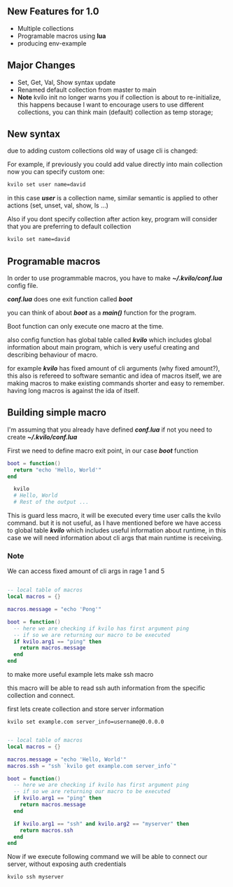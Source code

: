 
## New Features for 1.0
  - Multiple collections
  - Programable macros using **lua**
  - producing env-example

## Major Changes
  - Set, Get, Val, Show syntax update
  - Renamed default collection from master to main
  - **Note** kvilo init no longer warns you if collection is about to re-initialize, this happens because I want to encourage users to use different collections, you can think main (default) collection as temp storage;


## New syntax
due to adding custom collections old way of usage cli is changed:

For example, if previously you could add value directly into main collection now you can specify custom one:

```bash
kvilo set user name=david
```

in this case ***user*** is a collection name, similar semantic is applied to other actions (set, unset, val, show, ls ...)

Also if you dont specify collection after action key, program will consider that you are preferring to default collection

```bash
kvilo set name=david
```

## Programable macros

In order to use programmable macros, you have to make ***~/.kvilo/conf.lua*** config file.

***conf.lua*** does one exit function called ***boot***

you can think of about ***boot*** as a ***main()*** function for the program.

Boot function can only execute one macro at the time.

also config function has global table called ***kvilo*** which includes global information about main program, which is very useful creating and describing behaviour of macro.

for example ***kvilo*** has fixed amount of cli arguments (why fixed amount?), this also is refereed to software semantic and idea of macros itself, we are making macros to make existing commands shorter and easy to remember. having long macros is against the ida of itself.


## Building simple macro

I'm assuming that you already have defined ***conf.lua*** if not you need to create ***~/.kvilo/conf.lua***


First we need to define macro exit point, in our case ***boot*** function

```lua
boot = function()
  return "echo 'Hello, World'"
end
```

```bash
  kvilo
  # Hello, World
  # Rest of the output ...
```
This is guard less macro, it will be executed every time user calls the kvilo command. but it is not useful, as I have mentioned before we have access to global table ***kvilo*** which includes useful information about runtime, in this case we will need information about cli args that main runtime is receiving.

### Note
We can access fixed amount of cli args in rage 1 and 5

```lua

-- local table of macros
local macros = {}

macros.message = "echo 'Pong'"

boot = function()
  -- here we are checking if kvilo has first argument ping
  -- if so we are returning our macro to be executed
  if kvilo.arg1 == "ping" then
    return macros.message
  end
end
```

to make more useful example lets make ssh macro

this macro will be able to read ssh auth information from the specific collection and connect.


first lets create collection and store server information
```
kvilo set example.com server_info=username@0.0.0.0
```

```lua

-- local table of macros
local macros = {}

macros.message = "echo 'Hello, World'"
macros.ssh = "ssh `kvilo get example.com server_info`"

boot = function()
  -- here we are checking if kvilo has first argument ping
  -- if so we are returning our macro to be executed
  if kvilo.arg1 == "ping" then
    return macros.message
  end

  if kvilo.arg1 == "ssh" and kvilo.arg2 == "myserver" then
    return macros.ssh
  end
end
```

Now if we execute following command we will be able to connect our server, without exposing auth credentials
```bash
kvilo ssh myserver
```

